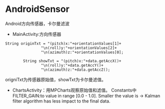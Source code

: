 # AndroidSensor
Android方向传感器，卡尔曼滤波

- MainActivity:方向传感器

```
String originTxt = "(pitch)x:"+orientationValues[1]+
                "\n(roll)y:"+orientationValues[2]+
                "\n(azimuth)z:"+orientationValues[0];

        String showTxt = "(pitch)x:"+data.getAccX()+
                "\n(roll)y:"+data.getAccY()+
                "\n(azimuth)z:"+data.getAccZ();
```

origniTxt为传感器原始值，showTxt为卡尔曼滤值。


- ChartsActivity：用MPCharts观察原始值和滤值。
Constants中FILTER_GAIN:to value in range [0.0 - 1.0]. Smaller the value is -> Kalman filter algorithm has less impact to the final data.